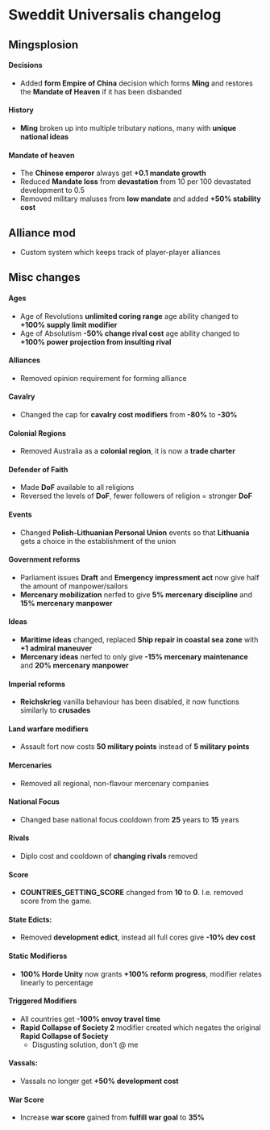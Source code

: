 # Sweddit Universalis changelog

## Mingsplosion

#### Decisions
- Added **form Empire of China** decision which forms **Ming** and restores the **Mandate of Heaven** if it has been disbanded

#### History
- **Ming** broken up into multiple tributary nations, many with **unique national ideas**

#### Mandate of heaven
- The **Chinese emperor** always get **+0.1 mandate growth**
- Reduced **Mandate loss** from **devastation** from 10 per 100 devastated development to 0.5
- Removed military maluses from **low mandate** and added **+50% stability cost**

## Alliance mod
- Custom system which keeps track of player-player alliances

## Misc changes

#### Ages
- Age of Revolutions **unlimited coring range** age ability changed to **+100% supply limit modifier**
- Age of Absolutism **-50% change rival cost** age ability changed to **+100% power projection from insulting rival**

#### Alliances
- Removed opinion requirement for forming alliance

#### Cavalry
- Changed the cap for **cavalry cost modifiers** from **-80%** to **-30%**

#### Colonial Regions
- Removed Australia as a **colonial region**, it is now a **trade charter**

#### Defender of Faith
- Made **DoF** available to all religions
- Reversed the levels of **DoF**, fewer followers of religion = stronger **DoF**

#### Events
- Changed **Polish-Lithuanian Personal Union** events so that **Lithuania** gets a choice in the establishment of the union

#### Government reforms
- Parliament issues **Draft** and **Emergency impressment act** now give half the amount of manpower/sailors
- **Mercenary mobilization** nerfed to give **5% mercenary discipline** and **15% mercenary manpower**

#### Ideas
- **Maritime ideas** changed, replaced **Ship repair in coastal sea zone** with **+1 admiral maneuver**
- **Mercenary ideas** nerfed to only give **-15% mercenary maintenance** and **20% mercenary manpower**

#### Imperial reforms
- **Reichskrieg** vanilla behaviour has been disabled, it now functions similarly to **crusades**

#### Land warfare modifiers
- Assault fort now costs **50 military points** instead of **5 military points**

#### Mercenaries
- Removed all regional, non-flavour mercenary companies

#### National Focus
- Changed base national focus cooldown from **25** years to **15** years

#### Rivals
- Diplo cost and cooldown of **changing rivals** removed

#### Score
- **COUNTRIES_GETTING_SCORE** changed from **10** to **0**. I.e. removed score from the game.

#### State Edicts:
- Removed **development edict**, instead all full cores give **-10% dev cost**

#### Static Modifierss
- **100% Horde Unity** now grants **+100% reform progress**, modifier relates linearly to percentage

####  Triggered Modifiers
- All countries get **-100% envoy travel time**
- **Rapid Collapse of Society 2** modifier created which negates the original **Rapid Collapse of Society**
	- Disgusting solution, don't @ me

#### Vassals:
- Vassals no longer get **+50% development cost**

#### War Score
- Increase **war score** gained from **fulfill war goal** to **35%**

